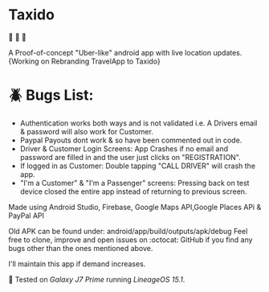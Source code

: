 # Taxido
:taxi: :bus: :minibus:

A Proof-of-concept "Uber-like" android app with live location updates. {Working on Rebranding TravelApp to Taxido}
# :beetle: Bugs List:
* Authentication works both ways and is not validated i.e. A Drivers email & password will also work for Customer.
* Paypal Payouts dont work & so have been commented out in code.
* Driver & Customer Login Screens:  App Crashes if no email and password are filled in and the user just clicks on "REGISTRATION".
* If logged in as Customer:  Double tapping "CALL DRIVER" will crash the app.
* "I'm a Customer" & "I'm a Passenger" screens: Pressing back on test device closed the entire app instead of returning to previous screen.


Made using Android Studio, Firebase, Google Maps API,Google Places APi & PayPal API


Old APK can be found under: android/app/build/outputs/apk/debug
Feel free to clone, improve and open issues on :octocat: GitHub if you find any bugs other than the ones mentioned above.

I'll maintain this app if demand increases.


:iphone: Tested on *Galaxy J7 Prime* running *LineageOS 15.1*.
